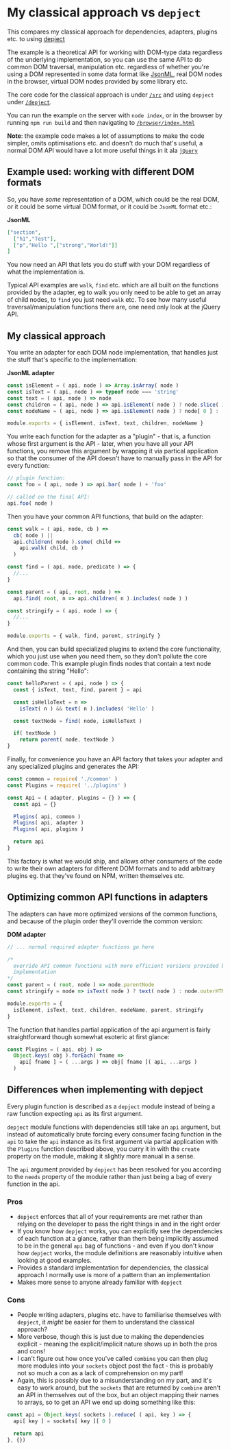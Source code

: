 # My classical approach vs `depject`

This compares my classical approach for dependencies, adapters, plugins etc. to
using [depject](https://github.com/depject/depject)

The example is a theoretical API for working with DOM-type data regardless of
the underlying implementation, so you can use the same API to do common DOM
traversal, manipulation etc. regardless of whether you're using a DOM
represented in some data format like [JsonML](http://www.jsonml.org/), real DOM
nodes in the browser, virtual DOM nodes provided by some library etc.

The core code for the classical approach is under [`/src`](/src) and using
`depject` under [`/depject`](/depject).

You can run the example on the server with `node index`, or in the browser by
running `npm run build` and then navigating to
[`/browser/index.html`](/browser/index.html)

**Note**: the example code makes a lot of assumptions to make the code simpler,
omits optimisations etc. and doesn't do much that's useful, a normal DOM API
would have a lot more useful things in it ala [`jQuery`](https://jquery.com/)

## Example used: working with different DOM formats

So, you have *some* representation of a DOM, which could be the real DOM, or it
could be some virtual DOM format, or it could be `JsonML` format etc.:

**JsonML**
```JSON
["section",
  ["h1","Test"],
  ["p","Hello ",["strong","World!"]]
]
```

You now need an API that lets you do stuff with your DOM regardless of what the
implementation is.

Typical API examples are `walk`, `find` etc. which are all built on the
functions provided by the adapter, eg to walk you only need to be able to get
an array of child nodes, to `find` you just need `walk` etc. To see how many
useful traversal/manipulation functions there are, one need only look at the
jQuery API.

## My classical approach

You write an adapter for each DOM node implementation, that handles just the
stuff that's specific to the implementation:

**JsonML adapter**
```javascript
const isElement = ( api, node ) => Array.isArray( node )
const isText = ( api, node ) => typeof node === 'string'
const text = ( api, node ) => node
const children = ( api, node ) => api.isElement( node ) ? node.slice( 1 ) : []
const nodeName = ( api, node ) => api.isElement( node ) ? node[ 0 ] : '#text'

module.exports = { isElement, isText, text, children, nodeName }
```

You write each function for the adapter as a "plugin" - that is, a function
whose first argument is the API - later, when you have all your API functions,
you remove this argument by wrapping it via partical application so that the
consumer of the API doesn't have to manually pass in the API for every function:

```javascript
// plugin function:
const foo = ( api, node ) => api.bar( node ) + 'foo'

// called on the final API:
api.foo( node )
```

Then you have your common API functions, that build on the adapter:

```javascript
const walk = ( api, node, cb ) =>
  cb( node ) ||
  api.children( node ).some( child =>
    api.walk( child, cb )
  )

const find = ( api, node, predicate ) => {
  //...
}

const parent = ( api, root, node ) =>
  api.find( root, n => api.children( n ).includes( node ) )

const stringify = ( api, node ) => {
  //...
}

module.exports = { walk, find, parent, stringify }
```

And then, you can build specialized plugins to extend the core functionality,
which you just use when you need them, so they don't pollute the core common
code. This example plugin finds nodes that contain a text node containing the
string "Hello":

```javascript
const helloParent = ( api, node ) => {
  const { isText, text, find, parent } = api

  const isHelloText = n =>
    isText( n ) && text( n ).includes( 'Hello' )

  const textNode = find( node, isHelloText )

  if( textNode )
    return parent( node, textNode )
}
```

Finally, for convenience you have an API factory that takes your adapter and
any specialized plugins and generates the API:

```javascript
const common = require( './common' )
const Plugins = require( '../plugins' )

const Api = ( adapter, plugins = {} ) => {
  const api = {}

  Plugins( api, common )
  Plugins( api, adapter )
  Plugins( api, plugins )

  return api
}
```

This factory is what we would ship, and allows other consumers of the code to
write their own adapters for different DOM formats and to add arbitrary plugins
eg. that they've found on NPM, written themselves etc.

## Optimizing common API functions in adapters

The adapters can have more optimized versions of the common functions, and
because of the plugin order they'll override the common version:

**DOM adapter**
```javascript
// ... normal required adapter functions go here

/*
  override API common functions with more efficient versions provided by
  implementation
*/
const parent = ( root, node ) => node.parentNode
const stringify = node => isText( node ) ? text( node ) : node.outerHTML

module.exports = {
  isElement, isText, text, children, nodeName, parent, stringify
}
```

The function that handles partial application of the api argument is fairly
straightforward though somewhat esoteric at first glance:

```javascript
const Plugins = ( api, obj ) =>
  Object.keys( obj ).forEach( fname =>
    api[ fname ] = ( ...args ) => obj[ fname ]( api, ...args )
  )
```

## Differences when implementing with depject

Every plugin function is described as a `depject` module instead of being a raw
function expecting `api` as its first argument.

`depject` module functions with dependencies still take an `api` argument, but
instead of automatically brute forcing every consumer facing function in the
`api` to take the `api` instance as its first argument via partial application
with the `Plugins` function described above, you curry it in with the `create`
property on the module, making it slightly more manual in a sense.

The `api` argument provided by `depject` has been resolved for you according to
the `needs` property of the module rather than just being a bag of every
function in the api.

### Pros

- `depject` enforces that all of your requirements are met rather than relying
  on the developer to pass the right things in and in the right order
- If you know how `depject` works, you can explicitly see the dependencies of
  each function at a glance, rather than them being implicitly assumed to be in
  the general `api` bag of functions - and even if you don't know how `depject`
  works, the module definitions are reasonably intuitive when looking at good
  examples.
- Provides a standard implementation for dependencies, the classical approach I
  normally use is more of a pattern than an implementation
- Makes more sense to anyone already familiar with `depject`

### Cons

- People writing adapters, plugins etc. have to familiarise themselves with
  `depject`, it *might* be easier for them to understand the classical approach?
- More verbose, though this is just due to making the dependencies explicit -
  meaning the explicit/implicit nature shows up in both the pros and cons!
- I can't figure out how once you've called `combine` you can then plug more
  modules into your `sockets` object post the fact - this is probably not so
  much a con as a lack of comprehension on my part!
- Again, this is possibly due to a misunderstanding on my part, and it's easy to
  work around, but the `sockets` that are returned by `combine` aren't an API in
  themselves out of the box, but an object mapping their names to arrays, so to
  get an API we end up doing something like this:

```javascript
const api = Object.keys( sockets ).reduce( ( api, key ) => {
  api[ key ] = sockets[ key ][ 0 ]

  return api
}, {})
  ```
